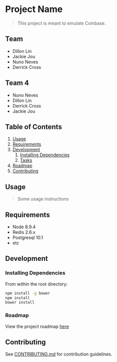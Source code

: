 # Project Name

> This project is meant to emulate Coinbase.

## Team

  - Dillon Lin
  - Jackie Jou
  - Nuno Neves
  - Derrick Cross

## Team 4

  - Nuno Neves
  - Dillon Lin
  - Derrick Cross
  - Jackie Jou

## Table of Contents

1. [Usage](#Usage)
1. [Requirements](#requirements)
1. [Development](#development)
    1. [Installing Dependencies](#installing-dependencies)
    1. [Tasks](#tasks)
1. [Roadmap](#roadmap)
1. [Contributing](#contributing)

## Usage

> Some usage instructions

## Requirements


- Node 8.9.4
- Redis 2.6.x
- Postgresql 10.1
- etc

## Development

### Installing Dependencies

From within the root directory:

```sh
npm install -g bower
npm install
bower install
```

### Roadmap

View the project roadmap [here](LINK_TO_DOC)


## Contributing

See [CONTRIBUTING.md](CONTRIBUTING.md) for contribution guidelines.
